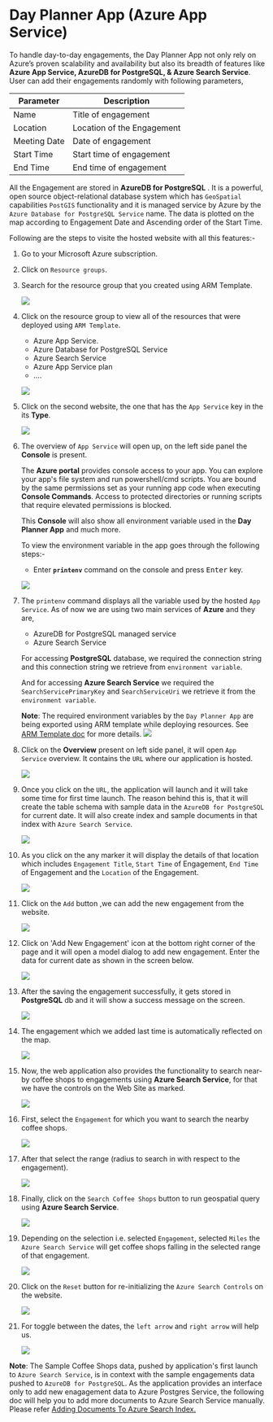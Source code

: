 # Day Planner App (Azure App Service)  

To handle day-to-day engagements, the Day Planner App not only rely on Azure’s proven scalability and availability but also its breadth of features like __Azure App Service, AzureDB for PostgreSQL, & Azure Search Service__. User can add their engagements randomly with following parameters,

Parameter | Description
------------ | -------------
Name | Title of engagement
Location | Location of the Engagement
Meeting Date | Date of engagement 
Start Time | Start time of engagement
End Time | End time of engagement

All the Engagement are stored in __AzureDB for PostgreSQL__ . It is a powerful, open source object-relational database system which has `GeoSpatial` capabilities `PostGIS` functionality 
and it is managed service by Azure by the `Azure Database for PostgreSQL Service` name. The data is plotted on the map according to Engagement Date and Ascending order of the Start Time. 

Following are the steps to visite the hosted website with all this features:-

1.	Go to your Microsoft Azure subscription. 

1.	Click on `Resource groups`.

1.	Search for the resource group that you created using ARM Template.

    ![](img/image-5.png)

1.	Click on the resource group to view all of the resources that were deployed using `ARM Template`.
    - Azure App Service.
    - Azure Database for PostgreSQL Service
    - Azure Search Service
    - Azure App Service plan
    - ….

    ![](img/image-6.png)

1.	Click on the second website, the one that has the `App Service` key in the its __Type__.

    ![](img/image-6.png)

1.	The overview of `App Service` will open up, on the left side panel the __Console__ is present.<br/>
  
    The __Azure portal__ provides console access to your app. You can explore your app's file system and run powershell/cmd scripts. You are bound by the same permissions set as your running app code when executing __Console Commands__. Access to protected directories or running scripts that require elevated permissions is blocked.<br/>
    
    This __Console__ will also show all environment variable used in the __Day Planner App__ and much more.<br/>

    To view the environment variable in the app goes through the following steps:-
    - Enter __`printenv`__ command on the console and press <kbd>Enter</kbd> key.

    ![](img/image-48.png)

1.	The `printenv` command displays all the variable used by the hosted `App Service`. 
    As of now we are using two main services of **Azure** and they are,
    - AzureDB for PostgreSQL managed service
    - Azure Search Service

    For accessing __PostgreSQL__ database, we required the connection string and this connection string we retrieve from `environment variable`.

    And for accessing __Azure Search Service__ we required the `SearchServicePrimaryKey` and `SearchServiceUri` we retrieve it from the `environment variable`.

    __Note__: The required environment variables by the `Day Planner App` are being exported using ARM template while deploying resources. See <a href="ARMTemplate.md">ARM Template doc</a> for more details.
    ![](img/image-49.png)

1.	Click on the __Overview__ present on left side panel, it will open `App Service` overview. It contains the `URL` where our application is hosted.

    ![](img/image-7.png)

1.	Once you click on the `URL`, the application will launch and it will take some time for first time launch. The reason behind this is, that it will create the table schema with sample data in the `AzureDB for PostgreSQL` for current date. It will also create index and sample documents in that index with `Azure Search Service`. 

    ![](img/image-8.png)

1.	As you click on the any marker it will display the details of that location which includes `Engagement Title`, `Start Time` of Engagement, `End Time` of Engagement and the `Location` of the Engagement.

    ![](img/image-20.png)

1.	Click on the `Add` button ,we can add the new engagement from the website.

    ![](img/image-9.png)

1.	Click on 'Add New Engagement' icon at the bottom right corner of the page and it will open a model dialog to add new engagement. Enter the data for current date as shown in the screen below. 

    ![](img/image-10.png)

1.	After the saving the engagement successfully, it gets stored in __PostgreSQL__ db and it will show a success message on the screen.

    ![](img/image-11.png)

1.	The engagement which we added last time is automatically reflected on the map.

    ![](img/image-12.png)

1.	Now, the web application also provides the functionality to search near-by coffee shops to engagements using __Azure Search Service__, for that we have the controls on the Web Site as marked.

    ![](img/image-13.png)

1.	First, select the `Engagement` for which you want to search the nearby coffee shops.

    ![](img/image-14.png)

1.	After that select the range (radius to search in with respect to the engagement).

    ![](img/image-15.png)

1.	Finally, click on the `Search Coffee Shops` button to run geospatial query using __Azure Search Service__. 

    ![](img/image-16.png)

1.	Depending on the selection i.e. selected `Engagement`, selected `Miles` the `Azure Search Service` will get coffee shops falling in the selected range of that engagement.

    ![](img/image-17.png)

1.	Click on the `Reset` button for re-initializing the `Azure Search Controls` on the website.

    ![](img/image-18.png)

1.	For toggle between the dates, the `left arrow` and `right arrow` will help us.

    ![](img/image-19.png)

__Note__: The Sample Coffee Shops data, pushed by application's first launch to `Azure Search Service`, is in context with the sample engagements data pushed to `AzureDB for PostgreSQL`. As the application provides an interface only to add new enagagement data to Azure Postgres Service, the following doc will help you to add more documents to Azure Search Service manually. Please refer <a href="AddingDocumentsToAzureSearchIndex.md">Adding Documents To Azure Search Index.</a>   